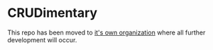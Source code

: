 # CRUDimentary

This repo has been moved to
[it's own organization](https://github.com/CRUDimentary/crudimentary)
where all further development will occur.
